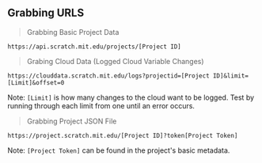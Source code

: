 Grabbing URLS
---
> Grabbing Basic Project Data
```
https://api.scratch.mit.edu/projects/[Project ID]
```
> Grabing Cloud Data (Logged Cloud Variable Changes)
```
https://clouddata.scratch.mit.edu/logs?projectid=[Project ID]&limit=[Limit]&offset=0
```
Note:
`[Limit]` is how many changes to the cloud want to be logged. Test by running through each limit from one until an error occurs.
> Grabbing Project JSON File
```
https://project.scratch.mit.edu/[Project ID]?token[Project Token]
```
Note:
`[Project Token]` can be found in the project's basic metadata.
